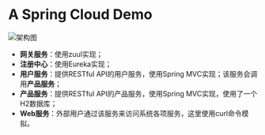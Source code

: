 # A Spring Cloud Demo

![架构图](https://s1.ax1x.com/2020/07/09/UnRvFO.png)


- **网关服务**：使用zuul实现；
- **注册中心**：使用Eureka实现；
- **用户服务**：提供RESTful API的用户服务，使用Spring MVC实现；该服务会调用**产品服务**；
- **产品服务**：提供RESTful API的产品服务，使用Spring MVC实现，使用了一个H2数据库；
- **Web服务**：外部用户通过该服务来访问系统各项服务，这里使用curl命令模拟。
